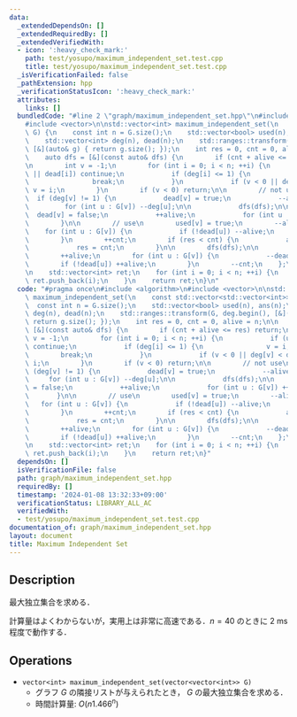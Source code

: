 ```yaml
---
data:
  _extendedDependsOn: []
  _extendedRequiredBy: []
  _extendedVerifiedWith:
  - icon: ':heavy_check_mark:'
    path: test/yosupo/maximum_independent_set.test.cpp
    title: test/yosupo/maximum_independent_set.test.cpp
  _isVerificationFailed: false
  _pathExtension: hpp
  _verificationStatusIcon: ':heavy_check_mark:'
  attributes:
    links: []
  bundledCode: "#line 2 \"graph/maximum_independent_set.hpp\"\n#include <algorithm>\n\
    #include <vector>\n\nstd::vector<int> maximum_independent_set(\n    const std::vector<std::vector<int>>&\
    \ G) {\n    const int n = G.size();\n    std::vector<bool> used(n), ans(n);\n\
    \    std::vector<int> deg(n), dead(n);\n    std::ranges::transform(G, deg.begin(),\
    \ [&](auto& g) { return g.size(); });\n    int res = 0, cnt = 0, alive = n;\n\n\
    \    auto dfs = [&](const auto& dfs) {\n        if (cnt + alive <= res) return;\n\
    \n        int v = -1;\n        for (int i = 0; i < n; ++i) {\n            if (used[i]\
    \ || dead[i]) continue;\n            if (deg[i] <= 1) {\n                v = i;\n\
    \                break;\n            }\n            if (v < 0 || deg[v] < deg[i])\
    \ v = i;\n        }\n        if (v < 0) return;\n\n        // not use\n      \
    \  if (deg[v] != 1) {\n            dead[v] = true;\n            --alive;\n   \
    \         for (int u : G[v]) --deg[u];\n\n            dfs(dfs);\n\n          \
    \  dead[v] = false;\n            ++alive;\n            for (int u : G[v]) ++deg[u];\n\
    \        }\n\n        // use\n        used[v] = true;\n        --alive;\n    \
    \    for (int u : G[v]) {\n            if (!dead[u]) --alive;\n            ++dead[u];\n\
    \        }\n        ++cnt;\n        if (res < cnt) {\n            ans = used;\n\
    \            res = cnt;\n        }\n\n        dfs(dfs);\n\n        used[v] = false;\n\
    \        ++alive;\n        for (int u : G[v]) {\n            --dead[u];\n    \
    \        if (!dead[u]) ++alive;\n        }\n        --cnt;\n    };\n\n    dfs(dfs);\n\
    \n    std::vector<int> ret;\n    for (int i = 0; i < n; ++i) {\n        if (ans[i])\
    \ ret.push_back(i);\n    }\n    return ret;\n}\n"
  code: "#pragma once\n#include <algorithm>\n#include <vector>\n\nstd::vector<int>\
    \ maximum_independent_set(\n    const std::vector<std::vector<int>>& G) {\n  \
    \  const int n = G.size();\n    std::vector<bool> used(n), ans(n);\n    std::vector<int>\
    \ deg(n), dead(n);\n    std::ranges::transform(G, deg.begin(), [&](auto& g) {\
    \ return g.size(); });\n    int res = 0, cnt = 0, alive = n;\n\n    auto dfs =\
    \ [&](const auto& dfs) {\n        if (cnt + alive <= res) return;\n\n        int\
    \ v = -1;\n        for (int i = 0; i < n; ++i) {\n            if (used[i] || dead[i])\
    \ continue;\n            if (deg[i] <= 1) {\n                v = i;\n        \
    \        break;\n            }\n            if (v < 0 || deg[v] < deg[i]) v =\
    \ i;\n        }\n        if (v < 0) return;\n\n        // not use\n        if\
    \ (deg[v] != 1) {\n            dead[v] = true;\n            --alive;\n       \
    \     for (int u : G[v]) --deg[u];\n\n            dfs(dfs);\n\n            dead[v]\
    \ = false;\n            ++alive;\n            for (int u : G[v]) ++deg[u];\n \
    \       }\n\n        // use\n        used[v] = true;\n        --alive;\n     \
    \   for (int u : G[v]) {\n            if (!dead[u]) --alive;\n            ++dead[u];\n\
    \        }\n        ++cnt;\n        if (res < cnt) {\n            ans = used;\n\
    \            res = cnt;\n        }\n\n        dfs(dfs);\n\n        used[v] = false;\n\
    \        ++alive;\n        for (int u : G[v]) {\n            --dead[u];\n    \
    \        if (!dead[u]) ++alive;\n        }\n        --cnt;\n    };\n\n    dfs(dfs);\n\
    \n    std::vector<int> ret;\n    for (int i = 0; i < n; ++i) {\n        if (ans[i])\
    \ ret.push_back(i);\n    }\n    return ret;\n}"
  dependsOn: []
  isVerificationFile: false
  path: graph/maximum_independent_set.hpp
  requiredBy: []
  timestamp: '2024-01-08 13:32:33+09:00'
  verificationStatus: LIBRARY_ALL_AC
  verifiedWith:
  - test/yosupo/maximum_independent_set.test.cpp
documentation_of: graph/maximum_independent_set.hpp
layout: document
title: Maximum Independent Set
---
```


## Description

最大独立集合を求める．

計算量はよくわからないが，実用上は非常に高速である．$n = 40$ のときに 2 ms 程度で動作する．

## Operations

- `vector<int> maximum_independent_set(vector<vector<int>> G)`
    - グラフ $G$ の隣接リストが与えられたとき， $G$ の最大独立集合を求める．
    - 時間計算量: $O(n1.466^n)$